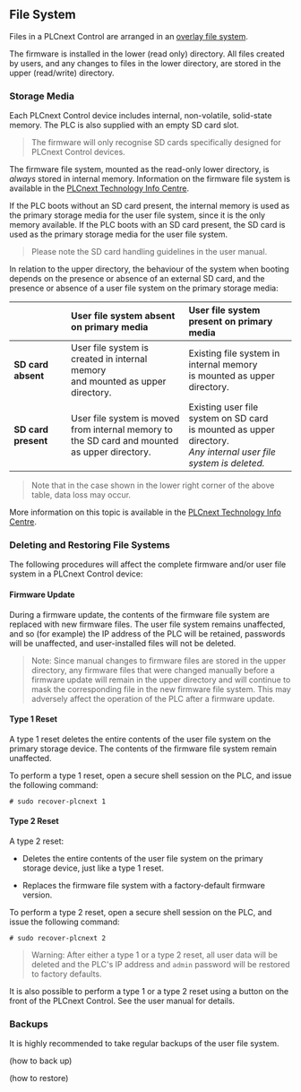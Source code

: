 ## File System

Files in a PLCnext Control are arranged in an [overlay file system][overlay].

The firmware is installed in the lower (read only) directory. All files created by users, and any changes to files in the lower directory, are stored in the upper (read/write) directory.

### Storage Media

Each PLCnext Control device includes internal, non-volatile, solid-state memory. The PLC is also supplied with an empty SD card slot.

> The firmware will only recognise SD cards specifically designed for PLCnext Control devices.

The firmware file system, mounted as the read-only lower directory, is *always* stored in internal memory. Information on the firmware file system is available in the [PLCnext Technology Info Centre][fw-dirs-info].

If the PLC boots without an SD card present, the internal memory is used as the primary storage media for the user file system, since it is the only memory available. If the PLC boots with an SD card present, the SD card is used as the primary storage media for the user file system.

> Please note the SD card handling guidelines in the user manual.

In relation to the upper directory, the behaviour of the system when booting depends on the presence or absence of an external SD card, and the presence or absence of a user file system on the primary storage media:

|                     | User file system absent on primary media  | User file system present on primary media |
|:--------------------|:-----------------------------------------|:-----------------------------------------|
| **SD card absent**  | User file system is created in internal memory<br/>and mounted as upper directory. | Existing file system in internal memory<br/>is mounted as upper directory. |
| **SD card present** |  User file system is moved from internal memory to<br/>the SD card and mounted as upper directory. | Existing user file system on SD card<br/>is mounted as upper directory.<br/>*Any internal user file system is deleted.* |

> Note that in the case shown in the lower right corner of the above table, data loss may occur.

More information on this topic is available in the [PLCnext Technology Info Centre][sd-card-info].

### Deleting and Restoring File Systems

The following procedures will affect the complete firmware and/or user file system in a PLCnext Control device:

#### Firmware Update

During a firmware update, the contents of the firmware file system are replaced with new firmware files. The user file system remains unaffected, and so (for example) the IP address of the PLC will be retained, passwords will be unaffected, and user-installed files will not be deleted.

> Note: Since manual changes to firmware files are stored in the upper directory, any firmware files that were changed manually before a firmware update will remain in the upper directory and will continue to mask the corresponding file in the new firmware file system. This may adversely affect the operation of the PLC after a firmware update.

#### Type 1 Reset

A type 1 reset deletes the entire contents of the user file system on the primary storage device. The contents of the firmware file system remain unaffected.

To perform a type 1 reset, open a secure shell session on the PLC, and issue the following command:

```text
# sudo recover-plcnext 1
```

#### Type 2 Reset

A type 2 reset:

* Deletes the entire contents of the user file system on the primary storage device, just like a type 1 reset.

* Replaces the firmware file system with a factory-default firmware version.

To perform a type 2 reset, open a secure shell session on the PLC, and issue the following command:

```text
# sudo recover-plcnext 2
```

> Warning: After either a type 1 or a type 2 reset, all user data will be deleted and the PLC's IP address and `admin` password will be restored to factory defaults.

It is also possible to perform a type 1 or a type 2 reset using a button on the front of the PLCnext Control. See the user manual for details.

### Backups

It is highly recommended to take regular backups of the user file system.

(how to back up)

(how to restore)

[overlay]: https://www.datalight.com/blog/2016/01/27/explaining-overlayfs-%E2%80%93-what-it-does-and-how-it-works
[fw-dirs-info]: http://plcnext-infocenter.s3-website.eu-central-1.amazonaws.com/PLCnext_Technology_InfoCenter/PLCnext_Technology_InfoCenter/Operating_System/Firmware_directories.htm
[sd-card-info]: http://plcnext-infocenter.s3-website.eu-central-1.amazonaws.com/PLCnext_Technology_InfoCenter/PLCnext_Technology_InfoCenter/WBM/Security_SD_Card.htm
